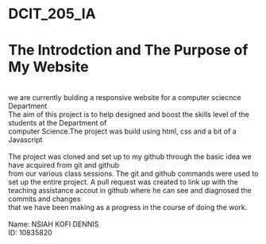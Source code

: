 # DCIT_205_IA
<h1> The Introdction and The Purpose of My Website</h1>
<br>
we are currently bulding a responsive website for a computer sciecnce Department <br>
The aim of this project is to help designed and boost the skills level of the students at the Department of 
<br> computer Science.The project was build using html, css and a bit of a Javascript<br>

<br>
The project was cloned and set up to my github through the basic idea we have acquired from git and github <br>
from our various class sessions. The git and github commands were used to set up the entire project. A pull request was created to link up with the teaching assistance accout in github where he can see and diagnosed the commits and changes <br> that we have been making as a progress in the course of doing the work.
<br><br>
Name: NSIAH KOFI DENNIS<br>
ID: 10835820
<br>